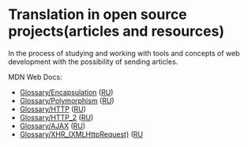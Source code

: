 # Translation in open source projects(articles and resources)
In the process of studying and working with tools and concepts
of web development with the possibility of sending articles.

MDN Web Docs:
  - [Glossary/Encapsulation](https://developer.mozilla.org/en-US/docs/Glossary/Encapsulation)
  ([RU](https://developer.mozilla.org/ru/docs/Словарь/Encapsulation))
  - [Glossary/Polymorphism](https://wiki.developer.mozilla.org/en-US/docs/Glossary/Polymorphism)
  ([RU](https://developer.mozilla.org/ru/docs/Словарь/Polymorphism))
  - [Glossary/HTTP](https://developer.mozilla.org/en-US/docs/Glossary/HTTP)
  ([RU](https://developer.mozilla.org/ru/docs/Словарь/HTTP))
  - [Glossary/HTTP_2](https://developer.mozilla.org/en-US/docs/Glossary/HTTP_2)
  ([RU](https://developer.mozilla.org/ru/docs/Словарь/HTTP_2))
- [Glossary/AJAX](https://developer.mozilla.org/en-US/docs/Glossary/AJAX)
  ([RU](https://developer.mozilla.org/ru/docs/Словарь/AJAX))
- [Glossary/XHR_(XMLHttpRequest)](https://developer.mozilla.org/en-US/docs/Glossary/XHR_(XMLHttpRequest))
  ([RU](https://developer.mozilla.org/ru/docs/Словарь/XHR_(XMLHttpRequest))
